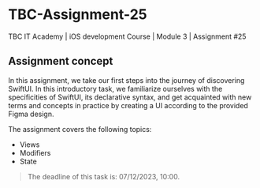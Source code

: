 # TBC-Assignment-25
TBC IT Academy | iOS development Course | Module 3 | Assignment #25

## Assignment concept

In this assignment, we take our first steps into the journey of discovering SwiftUI. In this introductory task, we familiarize ourselves with the specificities of SwiftUI, its declarative syntax, and get acquainted with new terms and concepts in practice by creating a UI according to the provided Figma design.

The assignment covers the following topics: 
* Views
* Modifiers
* State

> The deadline of this task is: 07/12/2023, 10:00. 
